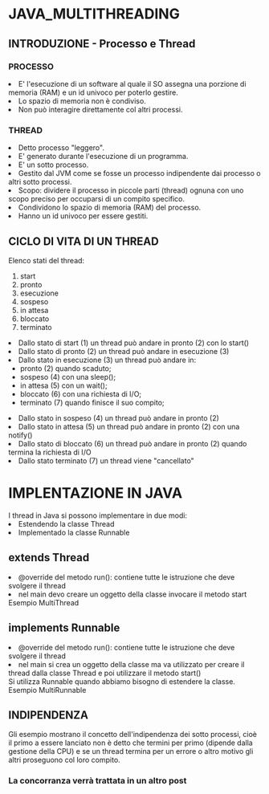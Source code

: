 # JAVA_MULTITHREADING
<h2>INTRODUZIONE - Processo e Thread</h2>
<h3>PROCESSO</h3>
<li>E' l'esecuzione di un software al quale il SO assegna una porzione di memoria (RAM) e un id univoco per poterlo gestire.</li>
<li>Lo spazio di memoria non è condiviso.</li>
<li>Non può interagire direttamente col altri processi.</li>
<h3>THREAD</h3>
<li>Detto processo "leggero".</li>
<li>E' generato durante l'esecuzione di un programma.</li>
<li>E' un sotto processo.</li>
<li>Gestito dal JVM come se fosse un processo indipendente dai processo o altri sotto processi.</li>
<li>Scopo: dividere il processo in piccole parti (thread) ognuna con uno scopo preciso per occuparsi di un compito specifico.</li>
<li>Condividono lo spazio di memoria (RAM) del processo.</li>
<li>Hanno un id univoco per essere gestiti.</li>
<h2>CICLO DI VITA DI UN THREAD</h2>
Elenco stati del thread:
<ol>
  <li>start</li>
  <li>pronto</li>
  <li>esecuzione</li>
  <li>sospeso</li>
  <li>in attesa</li>
  <li>bloccato</li>
  <li>terminato</li>
</ol>
<li>Dallo stato di start (1) un thread può andare in pronto (2) con lo start()</li>
<li>Dallo stato di pronto (2) un thread può andare in esecuzione (3)</li>
<li>Dallo stato in esecuzione (3) un thread può andare in:
  <ul>
    <li>pronto (2) quando scaduto;</li>
    <li>sospeso (4) con una sleep();</li>
    <li>in attesa (5) con un wait();</li>
    <li>bloccato (6) con una richiesta di I/O;</li>
    <li>terminato (7) quando finisce il suo compito;</li>
  </ul>
</li>
<li>Dallo stato in sospeso (4) un thread può andare in pronto (2)</li>
<li>Dallo stato in attesa (5) un thread può andare in pronto (2) con una notify()</li>
<li>Dallo stato di bloccato (6) un thread può andare in pronto (2) quando termina la richiesta di I/O</li>
<li>Dallo stato terminato (7) un thread viene "cancellato"</li>
</hr>
<h1>IMPLENTAZIONE IN JAVA</h1>
I thread in Java si possono implementare in due modi:
<li>Estendendo la classe Thread</li>
<li>Implementado la classe Runnable</li>
<h2>extends Thread</h2>
<li>@override del metodo run(): contiene tutte le istruzione che deve svolgere il thread</li>
<li>nel main devo creare un oggetto della classe invocare il metodo start</li>
Esempio MultiThread
<h2>implements Runnable</h2>
<li>@override del metodo run(): contiene tutte le istruzione che deve svolgere il thread</li>
<li>nel main si crea un oggetto della classe ma va utilizzato per creare il thread dalla classe Thread e poi utilizzare il metodo start()</li>
Si utilizza Runnable quando abbiamo bisogno di estendere la classe.
Esempio MultiRunnable

<h2>INDIPENDENZA</h2>
Gli esempio mostrano il concetto dell'indipendenza dei sotto processi, cioè il primo a essere lanciato non è detto che termini per primo (dipende dalla gestione della CPU) e se un thread termina per un errore o altro motivo gli altri proseguono col loro compito.
<h3>La concorranza verrà trattata in un altro post</h3>
